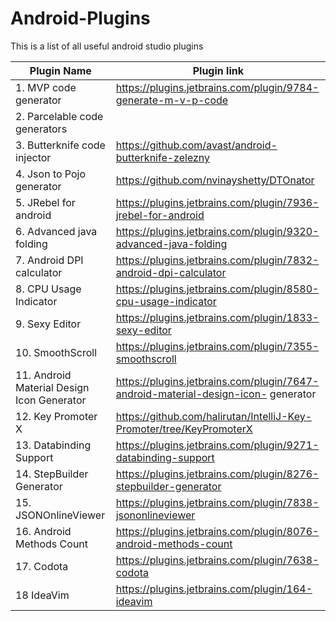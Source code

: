 # Android-Plugins
This is a list of all useful android studio plugins

|          Plugin Name                        |                 Plugin link
| ------------------------------------------  |  -----------------------------------------------------------
| 1. MVP code generator                       |  https://plugins.jetbrains.com/plugin/9784-generate-m-v-p-code
| 2. Parcelable code generators               |  
| 3. Butterknife code injector                |  https://github.com/avast/android-butterknife-zelezny
| 4. Json to Pojo generator                   |  https://github.com/nvinayshetty/DTOnator
| 5. JRebel for android                       |  https://plugins.jetbrains.com/plugin/7936-jrebel-for-android
| 6. Advanced java folding                    |  https://plugins.jetbrains.com/plugin/9320-advanced-java-folding
| 7. Android DPI calculator                   |  https://plugins.jetbrains.com/plugin/7832-android-dpi-calculator
| 8. CPU Usage Indicator                      |  https://plugins.jetbrains.com/plugin/8580-cpu-usage-indicator
| 9. Sexy Editor                              |  https://plugins.jetbrains.com/plugin/1833-sexy-editor
| 10. SmoothScroll                            |  https://plugins.jetbrains.com/plugin/7355-smoothscroll
| 11. Android Material Design Icon Generator  |  https://plugins.jetbrains.com/plugin/7647-android-material-design-icon-     generator
| 12. Key Promoter X                          |  https://github.com/halirutan/IntelliJ-Key-Promoter/tree/KeyPromoterX
| 13. Databinding Support                     |  https://plugins.jetbrains.com/plugin/9271-databinding-support
| 14. StepBuilder Generator                   |  https://plugins.jetbrains.com/plugin/8276-stepbuilder-generator
| 15. JSONOnlineViewer                        |  https://plugins.jetbrains.com/plugin/7838-jsononlineviewer
| 16. Android Methods Count                   |  https://plugins.jetbrains.com/plugin/8076-android-methods-count
| 17. Codota                                  |  https://plugins.jetbrains.com/plugin/7638-codota
| 18 IdeaVim                                  |  https://plugins.jetbrains.com/plugin/164-ideavim
